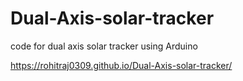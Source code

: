 # Dual-Axis-solar-tracker
code for dual axis solar tracker using Arduino
  
  
 https://rohitraj0309.github.io/Dual-Axis-solar-tracker/ 
